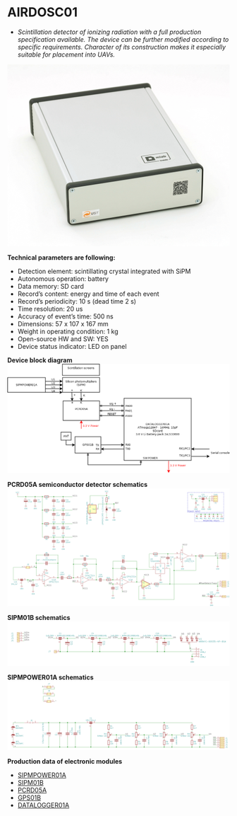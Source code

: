 # AIRDOSC01
* *Scintillation detector of ionizing radiation with a full production specification available. The device can be further modified according to specific requirements. Character of its construction makes it especially suitable for placement into UAVs.*


![AIRDOSC01A back panel](/doc/src/img/AIRDOSC01A_box_back.JPG "AIRDOS back panel")

**Technical parameters are following:** 

* Detection element: scintillating crystal integrated with SiPM
* Autonomous operation: battery
* Data memory: SD card
* Record’s content: energy and time of each event
* Record’s periodicity: 10 s (dead time 2 s)
* Time resolution: 20 us
* Accuracy of event’s time: 500 ns
* Dimensions: 57 x 107 x 167 mm
* Weight in operating condition: 1 kg
* Open-source HW and SW: YES
* Device status indicator: LED on panel

**Device block diagram**
![AIRDOSC01A block diagram](hw/sch_pcb/AIRDOSC01A_block.png)

**PCRD05A semiconductor detector schematics**
![AIRDOSC01A - detektor schematics ](hw/sch_pcb/PCRD05A_Detector_Schematics.png)

**SIPM01B schematics**
![SIPM01B schematics ](hw/sch_pcb/SIPM01B_Schematics.png)

**SIPMPOWER01A schematics**
![SIPMPOWER01A schematics ](hw/sch_pcb/SIPMPOWER01A_Schematics.png)

**Production data of electronic modules**

* [SIPMPOWER01A](https://github.com/UniversalScientificTechnologies/AIRDOSC01/tree/AIRDOSC01A/hw/sch_pcb/SIPMPOWER01A)
* [SIPM01B](https://github.com/UniversalScientificTechnologies/AIRDOSC01/tree/AIRDOSC01A/hw/sch_pcb/SIPM01B/hw/sch_pcb) 
* [PCRD05A](http://mlab.ust.cz/module/PCRD05A) 
* [GPS01B](http://mlab.ust.cz/module/GPS01B) 
* [DATALOGGER01A](http://mlab.cz/module/DATALOGGER01A) 
